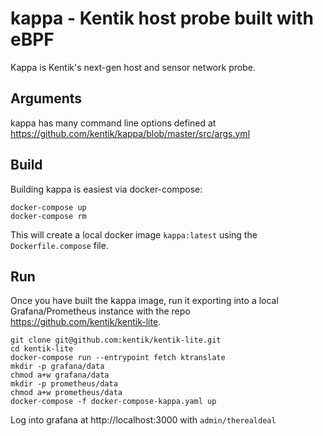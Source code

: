 # kappa - Kentik host probe built with eBPF
Kappa is Kentik's next-gen host and sensor network probe.

## Arguments
kappa has many command line options defined at https://github.com/kentik/kappa/blob/master/src/args.yml

## Build
Building kappa is easiest via docker-compose:

```
docker-compose up
docker-compose rm
```

This will create a local docker image `kappa:latest` using the `Dockerfile.compose` file. 

## Run

Once you have built the kappa image, run it exporting into a local Grafana/Prometheus instance with the repo https://github.com/kentik/kentik-lite.

```
git clone git@github.com:kentik/kentik-lite.git
cd kentik-lite
docker-compose run --entrypoint fetch ktranslate
mkdir -p grafana/data
chmod a+w grafana/data
mkdir -p prometheus/data
chmod a+w prometheus/data
docker-compose -f docker-compose-kappa.yaml up
```

Log into grafana at http://localhost:3000 with `admin/therealdeal`

